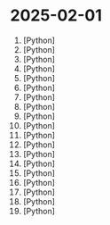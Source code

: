 # 2025-02-01

1. [](https://github.comundefined "Everything you need to build state-of-the-art foundation models, end-to-end.") [Python]
2. [](https://github.comundefined "Collection of awesome LLM apps with AI Agents and RAG using OpenAI, Anthropic, Gemini and opensource models.") [Python]
3. [](https://github.comundefined "Meridian is an MMM framework that enables advertisers to set up and run their own in-house models.") [Python]
4. [](https://github.comundefined "The official repo of Qwen (通义千问) chat & pretrained large language model proposed by Alibaba Cloud.") [Python]
5. [](https://github.comundefined "Developer-first error tracking and performance monitoring") [Python]
6. [](https://github.comundefined "🤗 Transformers: State-of-the-art Machine Learning for Pytorch, TensorFlow, and JAX.") [Python]
7. [](https://github.comundefined "Finetune Llama 3.3, Mistral, Phi-4, Qwen 2.5 & Gemma LLMs 2-5x faster with 70% less memory") [Python]
8. [](https://github.comundefined "🚀🤖 Crawl4AI: Open-source LLM Friendly Web Crawler & Scraper") [Python]
9. [](https://github.comundefined "An open source Merchant of Record. Sell SaaS and digital products in minutes.") [Python]
10. [](https://github.comundefined "🚀 A simple way to launch, train, and use PyTorch models on almost any device and distributed configuration, automatic mixed precision (including fp8), and easy-to-configure FSDP and DeepSpeed support") [Python]
11. [](https://github.comundefined "SciPy library main repository") [Python]
12. [](https://github.comundefined "veRL: Volcano Engine Reinforcement Learning for LLM") [Python]
13. [](https://github.comundefined "Learn how to design large-scale systems. Prep for the system design interview. Includes Anki flashcards.") [Python]
14. [](https://github.comundefined "Get your documents ready for gen AI") [Python]
15. [](https://github.comundefined "A reactive notebook for Python — run reproducible experiments, execute as a script, deploy as an app, and version with git.") [Python]
16. [](https://github.comundefined "🦔 PostHog provides open-source web & product analytics, session recording, feature flagging and A/B testing that you can self-host. Get started - free.") [Python]
17. [](https://github.comundefined "Investment Research for Everyone, Everywhere.") [Python]
18. [](https://github.comundefined "The uncompromising Python code formatter") [Python]
19. [](https://github.comundefined "Qwen2.5-Coder is the code version of Qwen2.5, the large language model series developed by Qwen team, Alibaba Cloud.") [Python]
